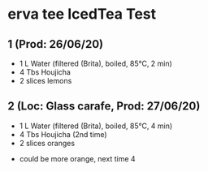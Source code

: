 # erva tee IcedTea Test

## 1 (Prod: 26/06/20)
- 1 L Water (filtered (Brita), boiled, 85°C, 2 min)
- 4 Tbs Houjicha
- 2 slices lemons

## 2 (Loc: Glass carafe, Prod: 27/06/20)
- 1 L Water (filtered (Brita), boiled, 85°C, 4 min)
- 4 Tbs Houjicha (2nd time)
- 2 slices oranges

* could be more orange, next time 4
